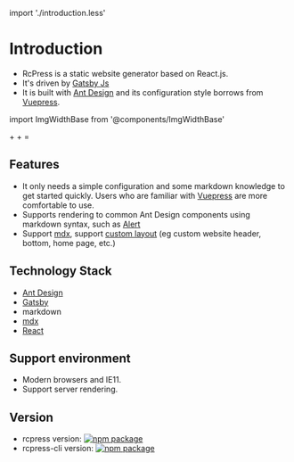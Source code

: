 import './introduction.less'

# Introduction

- RcPress is a static website generator based on React.js.
- It's driven by [Gatsby Js](https://www.gatsbyjs.org/)
- It is built with [Ant Design](https://ant.design/) and its configuration style borrows from [Vuepress](https://rcpress.vuejs.org/).

import ImgWidthBase from '@components/ImgWidthBase'

<div className="pic-plus">
  <ImgWidthBase url="antd-icon.svg" width={120} />
   <span>+</span>
  <ImgWidthBase url="react-icon.svg" width={120}/>
    <span>+</span> 
  <ImgWidthBase url="gatsby-icon-144x144.png" width={120}/>
   <span>=</span> 
  <ImgWidthBase url="favicon.png" width={120}/>
</div>

## Features

- It only needs a simple configuration and some markdown knowledge to get started quickly. Users who are familiar with [Vuepress](https://rcpress.vuejs.org/) are more comfortable to use.
- Supports rendering to common Ant Design components using markdown syntax, such as [Alert](https://www.yvescoding.com/rcpress/guide/markdown#prompt-box)
- Support [mdx](https://github.com/mdx-js/mdx), support [custom layout](https://www.yvescoding.com/rcpress/guide/theme#custom-layout) (eg custom website header, bottom, home page, etc.)

## Technology Stack

- [Ant Design](https://ant.design/docs/react/introduce)
- [Gatsby](https://www.gatsbyjs.org/)
- markdown
- [mdx](https://github.com/mdx-js/mdx)
- [React](https://reactjs.org/)

## Support environment

- Modern browsers and IE11.
- Support server rendering.

## Version

- rcpress version: [![npm package](https://img.shields.io/npm/v/rcpress.svg?style=flat-square)](https://www.npmjs.org/package/rcpress)
- rcpress-cli version: [![npm package](https://img.shields.io/npm/v/rcpress-cli.svg?style=flat-square)](https://www.npmjs.org/package/rcpress-cli)
